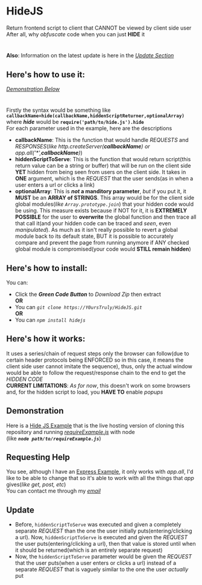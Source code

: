 # HideJS
Return frontend script to client that CANNOT be viewed by client side user
<br>After all, why *obfuscate* code when you can just **HIDE** it
#
**Also**: Information on the latest update is here in the *[Update Section](#update)*

## Here's how to use it:
*[Demonstration Below](#demonstration)*
#
Firstly the syntax would be something like **`callbackName=hide(callbackName,hiddenScriptReturner,optionalArray)`** where ***hide*** would be **`require('path/to/hide.js').hide`**
<br>For each parameter used in the example, here are the descriptions
- **callbackName**: This is the function that would handle *REQUESTS* and *RESPONSES*(*like http.createServer(**callbackName**) or app.all('\*',**callbackName**)*)
- **hiddenScriptToServe**: This is the function that would return script(this return value can be a string or buffer) that will be run on the client side **YET** hidden from being seen from users on the client side. It takes in **ONE** argument, which is the *REQUEST* that the user sends(as in when a user enters a url or clicks a link)
- **optionalArray**: This is ***not* a manditory parameter**, *but* if you put it, it **MUST** be an **ARRAY of STRINGS**. This array would be for the client side global modules(*like `Array.prototype.join`*) that your hidden code would be using. This measure exists because if NOT for it, it is **EXTREMELY POSSIBLE** for the user to **overwrite** the global function and then trace all that call it(and your hidden code can be traced and *seen*, even *manipulated*). As much as it isn't really possible to revert a global module back to its default state, BUT it is possible to accurately compare and prevent the page from running anymore if ANY checked global module is compromised(your code would **STILL remain hidden**)

## Here's how to install:
You can:
- Click the ***Green Code Button*** to *Download Zip* then extract
<br>**OR**
- You can *`git clone https://Y0ursTruly/HideJS.git`*
<br>**OR**
- You can *`npm install hidejs`*

## Here's how it works: 
It uses a series/chain of request steps only the browser can follow(due to certain header protocols being ENFORCED so in this case, it means the client side user cannot imitate the sequence), thus, only the actual window would be able to follow the request/response chain to the end to get the *HIDDEN CODE*
<br>**CURRENT LIMITATIONS**: *As for now*, this doesn't work on some browsers and, for the hidden script to load, you **HAVE TO** enable *popups*

## Demonstration
Here is a [Hide JS Example](https://hidejs-example.paultaylor2.repl.co) that is the live hosting version of cloning this repository and running *[requireExample.js](https://github.com/Y0ursTruly/HideJS/blob/main/Illustrations/requireExample.js)* with node
<br>(like ***`node path/to/requireExample.js`***)

## Requesting Help
You see, although I have an [Express Example](https://github.com/Y0ursTruly/HideJS/blob/main/Illustrations/expressExample.js), it only works with *app.all*, I'd like to be able to change that so it's able to work with all the things that *app* gives(*like get, post, etc*)
<br>You can contact me through my *[email](mailto:paulrytaylor@gmail.com)*

## Update
- Before, `hiddenScriptToServe` was executed and given a completely separate *REQUEST* than the one the user initially puts(entering/clicking a url). Now, `hiddenScriptToServe` is executed and given the *REQUEST* the user puts(entering/clicking a url), then that value is stored until when it should be returned(which is an entirely separate request)
- Now, the `hiddenScriptToServe` parameter would be given the *REQUEST* that the user puts(when a user enters or clicks a url) instead of a separate *REQUEST* that is vaguely similar to the one the user *actually* put
